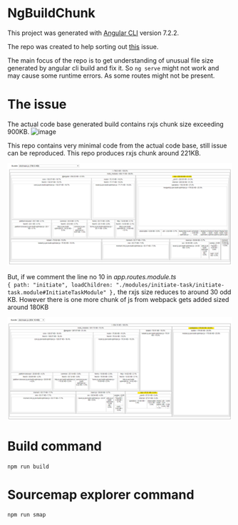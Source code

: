 # NgBuildChunk

This project was generated with [Angular CLI](https://github.com/angular/angular-cli) version 7.2.2.

The repo was created to help sorting out [this](https://github.com/angular/angular-cli/issues/15267) issue.

The main focus of the repo is to get understanding of unusual file size generated by angular cli build and fix it. So `ng serve` might not work and may cause some runtime errors. As some routes might not be present.

# The issue
The actual code base generated build contains rxjs chunk size exceeding 900KB.
![image](https://user-images.githubusercontent.com/13726932/62603510-ada06d00-b913-11e9-9774-6cfdb2014c23.png)

This repo contains very minimal code from the actual code base, still issue can be reproduced. This repo produces rxjs chunk around 221KB.

![image](https://raw.githubusercontent.com/KishoreBarik/ng-build-chunk/master/screenshots/pre-comment.png)

But, if we comment the line no 10 in *app.routes.module.ts*  
`{ path: "initiate", loadChildren: "./modules/initiate-task/initiate-task.module#InitiateTaskModule" },` 
the rxjs size reduces to around 30 odd KB. However there is one more chunk of js from webpack gets added sized around 180KB

![image](https://raw.githubusercontent.com/KishoreBarik/ng-build-chunk/master/screenshots/post-comment.png)


# Build command
`npm run build`

# Sourcemap explorer command
`npm run smap`

